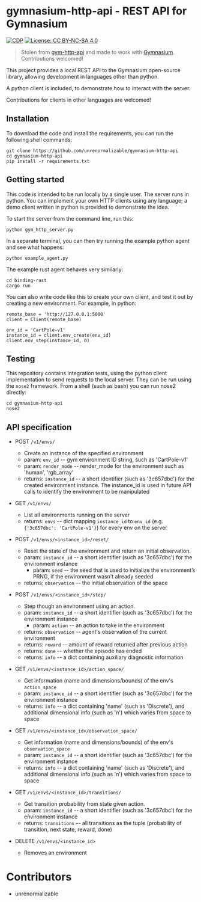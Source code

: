 # gymnasium-http-api - REST API for Gymnasium

[![CDP](https://github.com/unrenormalizable/gymnasium-http-api/actions/workflows/cdp.yml/badge.svg)](https://github.com/unrenormalizable/gymnasium-http-api/actions/workflows/cdp.yml) [![License: CC BY-NC-SA 4.0](https://img.shields.io/badge/License-CC%20BY--NC--SA%204.0-lightgrey.svg?label=license)](https://creativecommons.org/licenses/by-nc-sa/4.0/)

> Stolen from [gym-http-api](https://github.com/openai/gym-http-api) and made to work with [Gymnasium](https://github.com/Farama-Foundation/Gymnasium). Contributions welcomed!

This project provides a local REST API to the Gymnasium open-source library, allowing development in languages other than python.

A python client is included, to demonstrate how to interact with the server.

Contributions for clients in other languages are welcomed!

## Installation

To download the code and install the requirements, you can run the following shell commands:

    git clone https://github.com/unrenormalizable/gymnasium-http-api
    cd gymnasium-http-api
    pip install -r requirements.txt

## Getting started

This code is intended to be run locally by a single user. The server runs in python. You can implement your own HTTP clients using any language; a demo client written in python is provided to demonstrate the idea.

To start the server from the command line, run this:

    python gym_http_server.py

In a separate terminal, you can then try running the example python agent and see what happens:

    python example_agent.py

The example rust agent behaves very similarly:

    cd binding-rust
    cargo run

You can also write code like this to create your own client, and test it out by creating a new environment. For example, in python:

    remote_base = 'http://127.0.0.1:5000'
    client = Client(remote_base)

    env_id = 'CartPole-v1'
    instance_id = client.env_create(env_id)
    client.env_step(instance_id, 0)


## Testing

This repository contains integration tests, using the python client implementation to send requests to the local server. They can be run using the `nose2` framework. From a shell (such as bash) you can run nose2 directly:

    cd gymnasium-http-api
    nose2

## API specification

  * POST `/v1/envs/`
      * Create an instance of the specified environment
      * param: `env_id` -- gym environment ID string, such as 'CartPole-v1'
      * param: `render_mode` -- render_mode for the environment such as 'human', 'rgb_array'
      * returns: `instance_id` -- a short identifier (such as '3c657dbc')
	    for the created environment instance. The instance_id is
        used in future API calls to identify the environment to be
        manipulated

  * GET `/v1/envs/`
      * List all environments running on the server
	  * returns: `envs` -- dict mapping `instance_id` to `env_id`
	    (e.g. `{'3c657dbc': 'CartPole-v1'}`) for every env on the server

  * POST `/v1/envs/<instance_id>/reset/`
      * Reset the state of the environment and return an initial
        observation.
      * param: `instance_id` -- a short identifier (such as '3c657dbc')
        for the environment instance
	    * param: `seed` -- the seed that is used to initialize the environment’s
        PRNG, if the environment wasn't already seeded
      * returns: `observation` -- the initial observation of the space

  * POST `/v1/envs/<instance_id>/step/`
      *  Step though an environment using an action.
      * param: `instance_id` -- a short identifier (such as '3c657dbc')
        for the environment instance
	    * param: `action` -- an action to take in the environment
      * returns: `observation` -- agent's observation of the current
        environment
      * returns: `reward` -- amount of reward returned after previous action
      * returns: `done` -- whether the episode has ended
      * returns: `info` -- a dict containing auxiliary diagnostic information

  * GET `/v1/envs/<instance_id>/action_space/`
      * Get information (name and dimensions/bounds) of the env's
        `action_space`
      * param: `instance_id` -- a short identifier (such as '3c657dbc')
        for the environment instance
      * returns: `info` -- a dict containing 'name' (such as 'Discrete'), and
    additional dimensional info (such as 'n') which varies from
    space to space

  * GET `/v1/envs/<instance_id>/observation_space/`
      * Get information (name and dimensions/bounds) of the env's
        `observation_space`
      * param: `instance_id` -- a short identifier (such as '3c657dbc')
        for the environment instance
      * returns: `info` -- a dict containing 'name' (such as 'Discrete'), and
    additional dimensional info (such as 'n') which varies from
    space to space

  * GET `/v1/envs/<instance_id>/transitions/`
      * Get transition probability from state given action.
      * param: `instance_id` -- a short identifier (such as '3c657dbc')
        for the environment instance
      * returns: `transitions` -- all transitions as the tuple (probability of transition, next state, reward, done)

  * DELETE `/v1/envs/<instance_id>`
      * Removes an environment


Contributors
============

  * unrenormalizable
